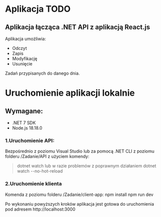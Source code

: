 # Aplikacja TODO

## Aplikacja łącząca .NET API z aplikacją React.js

Aplikacja umożliwia:

* Odczyt
* Zapis
* Modyfikację
* Usunięcie 

Zadań przypisanych do danego dnia.

# Uruchomienie aplikacji lokalnie 

## Wymagane:

* .NET 7 SDK
* Node.js 18.18.0

### 1.Uruchomienie API:

Bezpośrednio z poziomu Visual Studio 
lub
za pomocą .NET CLI z poziomu folderu /Zadanie/API z użyciem komendy: 
> dotnet watch
lub w razie problemów z poprawnym działaniem 
> dotnet watch --no-hot-reload

### 2.Uruchomienie klienta

Komenda z poziomu folderu /Zadanie/client-app:
npm install
npm run dev

Po wykonaniu powyższych kroków aplikacja jest
gotowa do uruchomienia pod adresem http://localhost:3000
